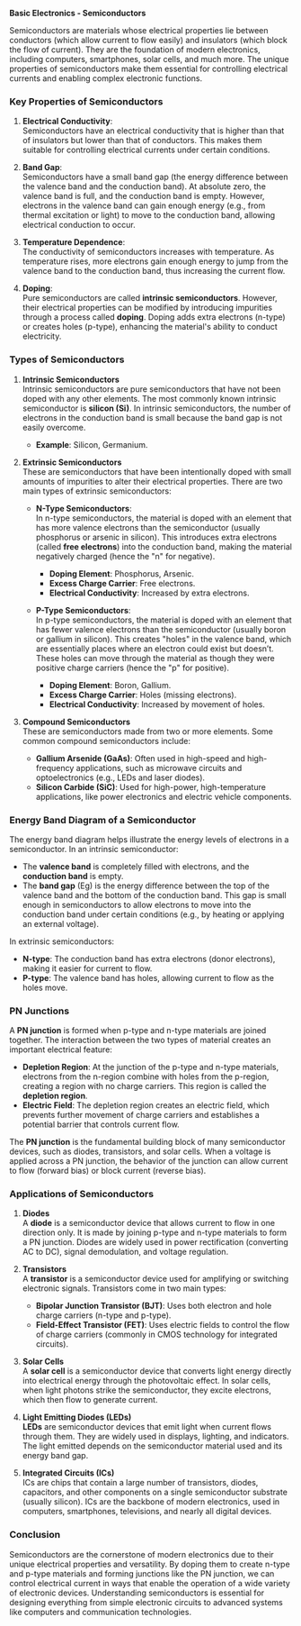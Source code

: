**Basic Electronics - Semiconductors**

Semiconductors are materials whose electrical properties lie between conductors (which allow current to flow easily) and insulators (which block the flow of current). They are the foundation of modern electronics, including computers, smartphones, solar cells, and much more. The unique properties of semiconductors make them essential for controlling electrical currents and enabling complex electronic functions.

### **Key Properties of Semiconductors**
1. **Electrical Conductivity**:  
   Semiconductors have an electrical conductivity that is higher than that of insulators but lower than that of conductors. This makes them suitable for controlling electrical currents under certain conditions.

2. **Band Gap**:  
   Semiconductors have a small band gap (the energy difference between the valence band and the conduction band). At absolute zero, the valence band is full, and the conduction band is empty. However, electrons in the valence band can gain enough energy (e.g., from thermal excitation or light) to move to the conduction band, allowing electrical conduction to occur.

3. **Temperature Dependence**:  
   The conductivity of semiconductors increases with temperature. As temperature rises, more electrons gain enough energy to jump from the valence band to the conduction band, thus increasing the current flow.

4. **Doping**:  
   Pure semiconductors are called **intrinsic semiconductors**. However, their electrical properties can be modified by introducing impurities through a process called **doping**. Doping adds extra electrons (n-type) or creates holes (p-type), enhancing the material's ability to conduct electricity.

### **Types of Semiconductors**
1. **Intrinsic Semiconductors**  
   Intrinsic semiconductors are pure semiconductors that have not been doped with any other elements. The most commonly known intrinsic semiconductor is **silicon (Si)**. In intrinsic semiconductors, the number of electrons in the conduction band is small because the band gap is not easily overcome.  
   - **Example**: Silicon, Germanium.

2. **Extrinsic Semiconductors**  
   These are semiconductors that have been intentionally doped with small amounts of impurities to alter their electrical properties. There are two main types of extrinsic semiconductors:
   
   - **N-Type Semiconductors**:  
     In n-type semiconductors, the material is doped with an element that has more valence electrons than the semiconductor (usually phosphorus or arsenic in silicon). This introduces extra electrons (called **free electrons**) into the conduction band, making the material negatively charged (hence the "n" for negative).  
     - **Doping Element**: Phosphorus, Arsenic.
     - **Excess Charge Carrier**: Free electrons.
     - **Electrical Conductivity**: Increased by extra electrons.

   - **P-Type Semiconductors**:  
     In p-type semiconductors, the material is doped with an element that has fewer valence electrons than the semiconductor (usually boron or gallium in silicon). This creates "holes" in the valence band, which are essentially places where an electron could exist but doesn’t. These holes can move through the material as though they were positive charge carriers (hence the "p" for positive).  
     - **Doping Element**: Boron, Gallium.
     - **Excess Charge Carrier**: Holes (missing electrons).
     - **Electrical Conductivity**: Increased by movement of holes.

3. **Compound Semiconductors**  
   These are semiconductors made from two or more elements. Some common compound semiconductors include:
   - **Gallium Arsenide (GaAs)**: Often used in high-speed and high-frequency applications, such as microwave circuits and optoelectronics (e.g., LEDs and laser diodes).
   - **Silicon Carbide (SiC)**: Used for high-power, high-temperature applications, like power electronics and electric vehicle components.

### **Energy Band Diagram of a Semiconductor**
The energy band diagram helps illustrate the energy levels of electrons in a semiconductor. In an intrinsic semiconductor:
- The **valence band** is completely filled with electrons, and the **conduction band** is empty.
- The **band gap** (Eg) is the energy difference between the top of the valence band and the bottom of the conduction band. This gap is small enough in semiconductors to allow electrons to move into the conduction band under certain conditions (e.g., by heating or applying an external voltage).

In extrinsic semiconductors:
- **N-type**: The conduction band has extra electrons (donor electrons), making it easier for current to flow.
- **P-type**: The valence band has holes, allowing current to flow as the holes move.

### **PN Junctions**
A **PN junction** is formed when p-type and n-type materials are joined together. The interaction between the two types of material creates an important electrical feature:
- **Depletion Region**: At the junction of the p-type and n-type materials, electrons from the n-region combine with holes from the p-region, creating a region with no charge carriers. This region is called the **depletion region**.
- **Electric Field**: The depletion region creates an electric field, which prevents further movement of charge carriers and establishes a potential barrier that controls current flow.

The **PN junction** is the fundamental building block of many semiconductor devices, such as diodes, transistors, and solar cells. When a voltage is applied across a PN junction, the behavior of the junction can allow current to flow (forward bias) or block current (reverse bias).

### **Applications of Semiconductors**
1. **Diodes**  
   A **diode** is a semiconductor device that allows current to flow in one direction only. It is made by joining p-type and n-type materials to form a PN junction. Diodes are widely used in power rectification (converting AC to DC), signal demodulation, and voltage regulation.

2. **Transistors**  
   A **transistor** is a semiconductor device used for amplifying or switching electronic signals. Transistors come in two main types:
   - **Bipolar Junction Transistor (BJT)**: Uses both electron and hole charge carriers (n-type and p-type).
   - **Field-Effect Transistor (FET)**: Uses electric fields to control the flow of charge carriers (commonly in CMOS technology for integrated circuits).

3. **Solar Cells**  
   A **solar cell** is a semiconductor device that converts light energy directly into electrical energy through the photovoltaic effect. In solar cells, when light photons strike the semiconductor, they excite electrons, which then flow to generate current.

4. **Light Emitting Diodes (LEDs)**  
   **LEDs** are semiconductor devices that emit light when current flows through them. They are widely used in displays, lighting, and indicators. The light emitted depends on the semiconductor material used and its energy band gap.

5. **Integrated Circuits (ICs)**  
   ICs are chips that contain a large number of transistors, diodes, capacitors, and other components on a single semiconductor substrate (usually silicon). ICs are the backbone of modern electronics, used in computers, smartphones, televisions, and nearly all digital devices.

### **Conclusion**
Semiconductors are the cornerstone of modern electronics due to their unique electrical properties and versatility. By doping them to create n-type and p-type materials and forming junctions like the PN junction, we can control electrical current in ways that enable the operation of a wide variety of electronic devices. Understanding semiconductors is essential for designing everything from simple electronic circuits to advanced systems like computers and communication technologies.
